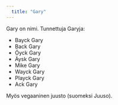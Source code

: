 ```yaml
---
  title: "Gary"
---
```

Gary on nimi. Tunnettuja Garyja:

* Bayck Gary
* Back Gary
* Öyck Gary
* Äysk Gary
* Mike Gary
* Wayck Gary
* Playck Gary
* Ack Gary

Myös vegaaninen juusto (suomeksi Juuso).